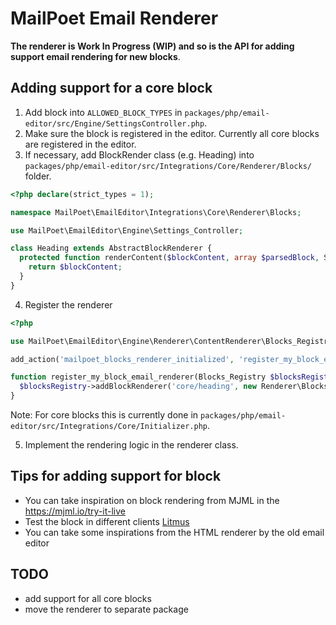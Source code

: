 # MailPoet Email Renderer

**The renderer is Work In Progress (WIP) and so is the API for adding support email rendering for new blocks**.

## Adding support for a core block

1. Add block into `ALLOWED_BLOCK_TYPES` in `packages/php/email-editor/src/Engine/SettingsController.php`.
2. Make sure the block is registered in the editor. Currently all core blocks are registered in the editor.
3. If necessary, add BlockRender class (e.g. Heading) into `packages/php/email-editor/src/Integrations/Core/Renderer/Blocks/` folder. <br />

```php
<?php declare(strict_types = 1);

namespace MailPoet\EmailEditor\Integrations\Core\Renderer\Blocks;

use MailPoet\EmailEditor\Engine\Settings_Controller;

class Heading extends AbstractBlockRenderer {
  protected function renderContent($blockContent, array $parsedBlock, Settings_Controller $settingsController): string {
    return $blockContent;
  }
}

```

4. Register the renderer

```php
<?php

use MailPoet\EmailEditor\Engine\Renderer\ContentRenderer\Blocks_Registry;

add_action('mailpoet_blocks_renderer_initialized', 'register_my_block_email_renderer');

function register_my_block_email_renderer(Blocks_Registry $blocksRegistry): void {
  $blocksRegistry->addBlockRenderer('core/heading', new Renderer\Blocks\Heading());
}
```

Note: For core blocks this is currently done in `packages/php/email-editor/src/Integrations/Core/Initializer.php`.

5. Implement the rendering logic in the renderer class.

## Tips for adding support for block

- You can take inspiration on block rendering from MJML in the https://mjml.io/try-it-live
- Test the block in different clients [Litmus](https://litmus.com/)
- You can take some inspirations from the HTML renderer by the old email editor

## TODO

- add support for all core blocks
- move the renderer to separate package
